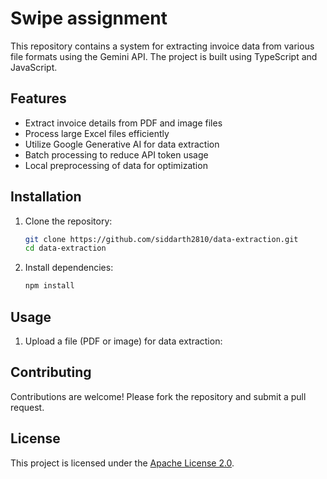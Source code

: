 
# Swipe assignment

This repository contains a system for extracting invoice data from various file formats using the Gemini API. The project is built using TypeScript and JavaScript.

## Features

- Extract invoice details from PDF and image files
- Process large Excel files efficiently
- Utilize Google Generative AI for data extraction
- Batch processing to reduce API token usage
- Local preprocessing of data for optimization

## Installation

1. Clone the repository:
   ```bash
   git clone https://github.com/siddarth2810/data-extraction.git
   cd data-extraction
   ```

2. Install dependencies:
   ```bash
   npm install
   ```

## Usage

1. Upload a file (PDF or image) for data extraction:
 


## Contributing

Contributions are welcome! Please fork the repository and submit a pull request.

## License

This project is licensed under the [Apache License 2.0](LICENSE).


